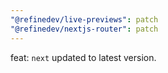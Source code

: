 ```yaml
---
"@refinedev/live-previews": patch
"@refinedev/nextjs-router": patch
---
```


feat: `next` updated to latest version.
